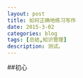 ```yaml
---
layout: post
title: 如何正确地练习写作
date: 2015-3-02
categories: blog
tags: [总结,知识管理]
description: 测试。
---
```


##初心
